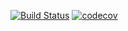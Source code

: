 [![Build Status](https://travis-ci.org/thaynarasilvapinto/SimuladorBanco.svg?branch=master)](https://travis-ci.org/thaynarasilvapinto/SimuladorBanco)
[![codecov](https://codecov.io/gh/thaynarasilvapinto/SimuladorBanco/branch/master/graph/badge.svg)](https://codecov.io/gh/thaynarasilvapinto/SimuladorBanco)